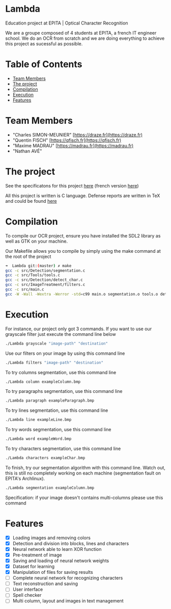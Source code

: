 # Lambda

Education project at EPITA | Optical Character Recognition

We are a groupe composed of 4 students at EPITA, a french IT engineer school. We do an OCR from scratch and we are doing everything to achieve this project as sucessful as possible.

# Table of Contents

* [Team Members](#team-members)
* [The project](#the-project)
* [Compilation](#compilation)
* [Execution](#execution)
* [Features](#features)

# <a name="team-members"></a>Team Members

* "Charles SIMON-MEUNIER" [https://draze.fr](https://draze.fr)
* "Quentin FISCH" [https://qfisch.fr](https://qfisch.fr)
* "Maxime MADRAU" [https://madrau.fr](https://madrau.fr)
* "Nathan AVÉ"

# <a name="the-project"></a>The project

See the specificatons for this project [here](http://debug-pro.com/epita/prog/s3/project/s3_project_en.pdf) (french version [here](http://debug-pro.com/epita/prog/s3/project/s3_project_fr.pdf))

All this project is written is C language. Defense reports are written in TeX and could be found [here](https://bitarrays.fr/projects/lamba)

# <a name="compilation"></a>Compilation

To compile our OCR project, ensure you have installed the SDL2 library as well as GTK on your machine.

Our Makefile allows you to compile by simply using the make command at the root of the project

```bash
➜  Lambda git:(master) ✗ make
gcc -c src/Detection/segmentation.c
gcc -c src/Tools/tools.c
gcc -c src/Detection/detect_char.c
gcc -c src/ImageTreatment/filters.c
gcc -c src/main.c
gcc -W -Wall -Wextra -Werror -std=c99 main.o segmentation.o tools.o detect_char.o filters.o -o Lambda -lSDL2 -lm
```

# <a name="execution"></a>Execution

For instance, our project only got 3 commands. If you want to use our grayscale filter just execute the command line below

```bash
./Lambda grayscale "image-path" "destination"
```

Use our filters on your image by using this command line

```bash
./Lambda filters "image-path" "destination"
```

To try columns segmentation, use this command line

```bash
./Lambda column exampleColumn.bmp
```

To try paragraphs segmentation, use this command line

```bash
./Lambda paragraph exampleParagraph.bmp
```

To try lines segmentation, use this command line

```bash
./Lambda line exampleLine.bmp
```

To try words segmentation, use this command line

```bash
./Lambda word exampleWord.bmp
```

To try characters segmentation, use this command line

```bash
./Lambda characters exampleChar.bmp
```

To finish, try our segmentation algorithm with this command line. Watch out, this is still no completely working on each machine (segmentation fault on EPITA's Archlinux).

```bash
./Lambda segmentation exampleColumn.bmp
```

Specification: if your image doesn't contains multi-columns please use this command

# <a name="features"></a> Features

* [X] Loading images and removing colors
* [X] Detection and division into blocks, lines and characters
* [X] Neural network able to learn XOR function
* [X] Pre-treatment of image
* [X] Saving and loading of neural network weights
* [X] Dataset for learning
* [X] Manipulation of files for saving results
* [ ] Complete neural network for recognizing characters
* [ ] Text reconstruction and saving
* [ ] User interface
* [ ] Spell checker
* [ ] Multi column, layout and images in text management

